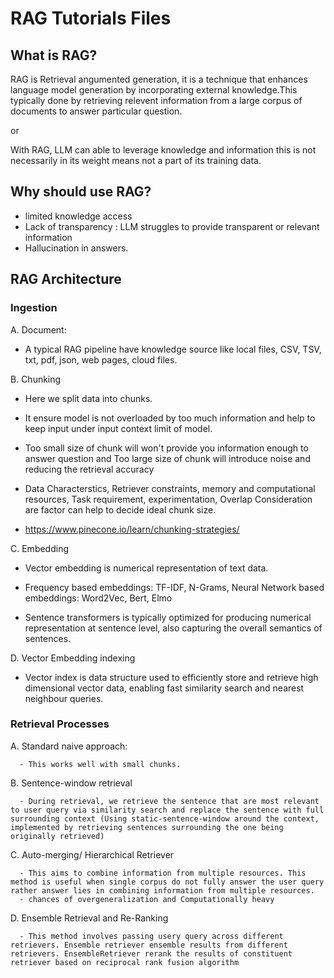 # RAG Tutorials Files

## What is RAG?
RAG is Retrieval angumented generation, it is a technique that enhances language model generation by incorporating external knowledge.This typically done by retrieving relevent information from a large corpus of documents to answer particular question.

or 

With RAG, LLM can able to leverage knowledge and information this is not necessarily in its weight means not a part of its training data.

## Why should use RAG?
- limited knowledge access
- Lack of transparency : LLM struggles to provide transparent or relevant information
- Hallucination in answers.

## RAG Architecture

### Ingestion

A. Document:

   - A typical RAG pipeline have knowledge source like local files, CSV, TSV, txt, pdf, json, web pages, cloud files.

B. Chunking 
   
   - Here we split data into chunks.

   - It ensure model is not overloaded by too much information and help to keep input under input context limit of model.

   - Too small size of chunk will won't provide you information enough to answer question and Too large size of chunk will introduce noise and reducing the retrieval accuracy

   - Data Characterstics, Retriever constraints, memory and computational resources, Task requirement, experimentation, Overlap Consideration are factor can help to decide ideal chunk size.

   - https://www.pinecone.io/learn/chunking-strategies/

C. Embedding
   
   - Vector embedding is numerical representation of text data.

   - Frequency based embeddings: TF-IDF, N-Grams, Neural Network based embeddings: Word2Vec, Bert, Elmo

   - Sentence transformers is typically optimized for producing numerical representation at sentence level, also capturing the overall semantics of sentences.

D. Vector Embedding indexing
   
   - Vector index is data structure used to efficiently store and retrieve high dimensional vector data, enabling fast similarity search and nearest neighbour queries.
   
### Retrieval Processes

   A. Standard naive approach: 
      
      - This works well with small chunks. 

   B. Sentence-window retrieval 
     
      - During retrieval, we retrieve the sentence that are most relevant to user query via similarity search and replace the sentence with full surrounding context (Using static-sentence-window around the context, implemented by retrieving sentences surrounding the one being originally retrieved)

   C. Auto-merging/ Hierarchical  Retriever

      - This aims to combine information from multiple resources. This method is useful when single corpus do not fully answer the user query rather answer lies in combining information from multiple resources.
      - chances of overgeneralization and Computationally heavy

   D. Ensemble Retrieval and Re-Ranking

      - This method involves passing usery query across different retrievers. Ensemble retriever ensemble results from different retrievers. EnsembleRetriever rerank the results of constituent retriever based on reciprocal rank fusion algorithm
      
       

   